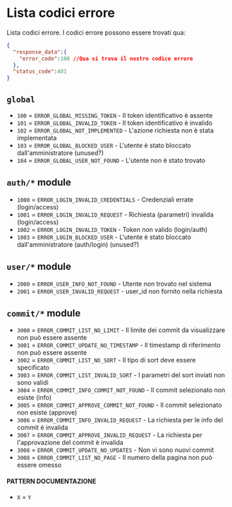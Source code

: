 # Lista codici errore

Lista codici errore. I codici errore possono essere trovati qua:

```json
{
  "response_data":{
    "error_code":100 //Qua si trova il nostro codice errore
  },
  "status_code":401
}
```

## `global`

* `100` = `ERROR_GLOBAL_MISSING_TOKEN` - Il token identificativo è assente
* `101` = `ERROR_GLOBAL_INVALID_TOKEN` - Il token identificativo è invalido
* `102` = `ERROR_GLOBAL_NOT_IMPLEMENTED` - L'azione richiesta non è stata implementata
* `103` = `ERROR_GLOBAL_BLOCKED_USER` - L'utente è stato bloccato dall'amministratore (unused?)
* `104` = `ERROR_GLOBAL_USER_NOT_FOUND` - L'utente non è stato trovato

## `auth/*` module

* `1000` = `ERROR_LOGIN_INVALID_CREDENTIALS` - Credenziali errate (login/access)
* `1001` = `ERROR_LOGIN_INVALID_REQUEST` - Richiesta (parametri) invalida (login/access)
* `1002` = `ERROR_LOGIN_INVALID_TOKEN` - Token non valido (login/auth)
* `1003` = `ERROR_LOGIN_BLOCKED_USER` - L'utente è stato bloccato dall'amministratore (auth/login) (unused?)

## `user/*` module
* `2000` = `ERROR_USER_INFO_NOT_FOUND` - Utente non trovato nel sistema
* `2001` = `ERROR_USER_INVALID_REQUEST` - user_id non fornito nella richiesta

## `commit/*` module

* `3000` = `ERROR_COMMIT_LIST_NO_LIMIT` - Il limite dei commit da visualizzare non può essere assente
* `3001` = `ERROR_COMMIT_UPDATE_NO_TIMESTAMP` - Il timestamp di riferimento non può essere assente
* `3002` = `ERROR_COMMIT_LIST_NO_SORT` - Il tipo di sort deve essere specificato
* `3003` = `ERROR_COMMIT_LIST_INVALID_SORT` - I parametri del sort inviati non sono validi
* `3004` = `ERROR_COMMIT_INFO_COMMIT_NOT_FOUND` - Il commit selezionato non esiste (info)
* `3005` = `ERROR_COMMIT_APPROVE_COMMIT_NOT_FOUND` - Il commit selezionato non esiste (approve)
* `3006` = `ERROR_COMMIT_INFO_INVALID_REQUEST` - La richiesta per le info del commit è invalida
* `3007` = `ERROR_COMMIT_APPROVE_INVALID_REQUEST` - La richiesta per l'approvazione del commit è invalida
* `3008` = `ERROR_COMMIT_UPDATE_NO_UPDATES` - Non vi sono nuovi commit
* `3008` = `ERROR_COMMIT_LIST_NO_PAGE` - Il numero della pagina non può essere omesso


#### PATTERN DOCUMENTAZIONE
* `X` = `Y`
